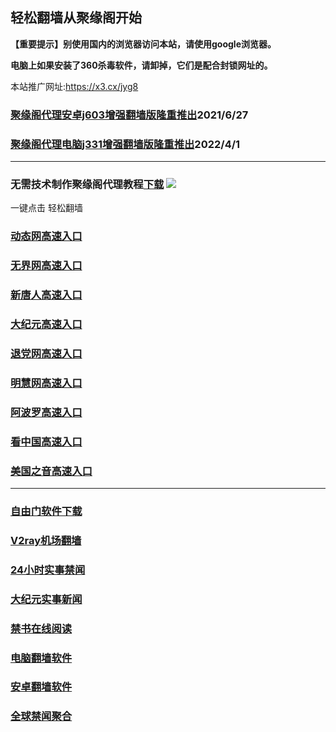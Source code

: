 ## 轻松翻墙从聚缘阁开始

**【重要提示】别使用国内的浏览器访问本站，请使用google浏览器。**

**电脑上如果安装了360杀毒软件，请卸掉，它们是配合封锁网址的。**

本站推广网址:https://x3.cx/jyg8

### [聚缘阁代理安卓j603增强翻墙版隆重推出](https://gitlab.com/juyuange/2/-/raw/master/j603.apk)2021/6/27

### [聚缘阁代理电脑j331增强翻墙版隆重推出](https://gitlab.com/j25414/jyg/-/raw/master/j331.apk)2022/4/1

***



### 无需技术制作聚缘阁代理教程[下载](https://gitlab.com/j25414/jyg/-/raw/master/jygdl.rar)  ![](http://daohang.juyuange.eu.org/j2.gif)

一键点击 轻松翻墙

### [动态网高速入口](https://misty-unit-9e6b.f32.workers.dev/acbe/u44774p)

### [无界网高速入口](https://misty-unit-9e6b.f32.workers.dev/acbe/u12t)

### [新唐人高速入口](https://misty-unit-9e6b.f32.workers.dev/acbe/t5t)

### [大纪元高速入口](https://misty-unit-9e6b.f32.workers.dev/acbe/g7t)

### [退党网高速入口](https://misty-unit-9e6b.f32.workers.dev/acbe/d8g)

### [明慧网高速入口](https://misty-unit-9e6b.f32.workers.dev/acbe/e3g)

### [阿波罗高速入口](https://misty-unit-9e6b.f32.workers.dev/acbe/e13a)

### [看中国高速入口](https://misty-unit-9e6b.f32.workers.dev/acbe/e11n)

### [美国之音高速入口](https://misty-unit-9e6b.f32.workers.dev/acbe/e18m)


***






### [自由门软件下载](https://git.io/skyfree)

### [V2ray机场翻墙](https://github.com/bannedbook/fanqiang/wiki/V2ray%E6%9C%BA%E5%9C%BA)

### [24小时实事禁闻](https://github.com/fyvn2199/djy/blob/master/gb/n24hr.md?dfh#1)

### [大纪元实事新闻](https://github.com/fyvn2199/djy/blob/master/gb/nsc413.md?dfh#1)

### [禁书在线阅读](https://github.com/txyzum203/djy/blob/master/gb/9p.md?flntdtv#1)

### [电脑翻墙软件](https://github.com/Alvin9999/new-pac/wiki)

### [安卓翻墙软件](https://git.io/afq)

### [全球禁闻聚合](https://github.com/gfw-breaker/banned-news1/blob/master/README.md)












